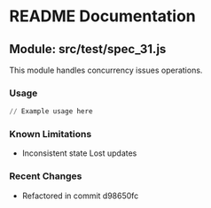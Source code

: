 # README Documentation

## Module: src/test/spec_31.js

This module handles concurrency issues operations.

### Usage

```python
// Example usage here
```

### Known Limitations

- Inconsistent state Lost updates

### Recent Changes

- Refactored in commit d98650fc
